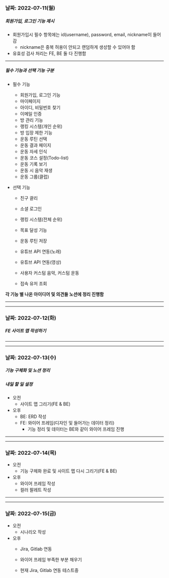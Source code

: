   ### 날짜: 2022-07-11(월)

##### 회원가입, 로그인 기능 제시

- 회원가입시 필수 항목에는 id(username), password, email, nickname이 들어감
  - nickname은 중복 허용이 안되고 랜덤하게 생성할 수 있어야 함
- 유효성 검사 처리는 FE, BE 둘 다 진행함



---

##### 필수 기능과 선택 기능 구분

- 필수 기능
  - 회원가입, 로그인 기능
  - 마이페이지
  - 아이디, 비밀번호 찾기
  - 이메일 인증
  - 방 관리 기능
  - 랭킹 시스템(개인 순위)
  - 방 입장 제한 기능
  - 운동 루틴 선택
  - 운동 결과 페이지
  - 운동 자세 인식
  - 운동 코스 설정(Todo-list)
  - 운동 기록 보기
  - 운동 시 음악 재생
  - 운동 그룹(클럽)

- 선택 기능

  - 친구 괄리

  - 소셜 로그인

  - 랭킹 시스템(전체 순위)

  - 목표 달성 기능

  - 운동 루틴 저장

  - 유튜브 API 연동(노래)

  - 유튜브 API 연동(영상)

  - 사용자 커스텀 음악, 커스텀 운동

  - 접속 유저 조회


**각 기능 별 나온 아이디어 및 의견들 노션에 정리 진행함**

---

---

  ### 날짜: 2022-07-12(화)

##### FE 사이트 맵 작성하기


---

---

  ### 날짜: 2022-07-13(수)

##### 기능 구체화 및 노션 정리

##### 내일 할 일 설정

- 오전
  - 사이트 맵 그리기(FE & BE)
- 오후
  - BE: ERD 작성
  - FE: 와이어 프레임(디자인 및 들어가는 데이터 정리)
    - 기능 정리 및 데이터는 BE와 같이 와이어 프레임 진행


 ---

 ---

   ### 날짜: 2022-07-14(목)
  
 - 오전
   - 기능 구체화 완료 및 사이트 맵 다시 그리기(FE & BE)
 - 오후
   - 와이어 프레임 작성
   - 컬러 팔레트 작성


 ---

 ---
   
   ### 날짜: 2022-07-15(금)
  
  - 오전
    - 시나리오 작성
  - 오후
    - Jira, Gitlab 연동
    - 와이어 프레임 부족한 부분 채우기
    
    - 현재 Jira, Gitlab 연동 테스트중
